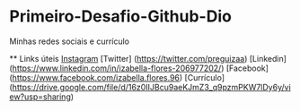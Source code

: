 # Primeiro-Desafio-Github-Dio
Minhas redes sociais e currículo

** Links úteis
[Instagram](https://www.instagram.com/izabellaflores/)
[Twitter] (https://twitter.com/preguizaa)
[Linkedin] (https://www.linkedin.com/in/izabella-flores-206977202/)
[Facebook] (https://www.facebook.com/izabella.flores.96)
[Currículo] (https://drive.google.com/file/d/16z0IIJBcu9aeKJmZ3_q9pzmPKW7lDy6y/view?usp=sharing)
